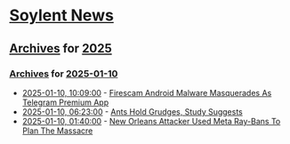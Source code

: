 # [Soylent News](../../../README.md)

## [Archives](../../index.md) for [2025](../index.md)

### [Archives](../../index.md) for [2025-01-10](index.md)

* [2025-01-10, 10:09:00](https://soylentnews.org/article.pl?sid=25/01/09/1353211&from=rss) - [Firescam Android Malware Masquerades As Telegram Premium App ](https://soylentnews.org/article.pl?sid=25/01/09/1353211&from=rss)
* [2025-01-10, 06:23:00](https://soylentnews.org/article.pl?sid=25/01/09/1346256&from=rss) - [Ants Hold Grudges, Study Suggests](https://soylentnews.org/article.pl?sid=25/01/09/1346256&from=rss)
* [2025-01-10, 01:40:00](https://soylentnews.org/article.pl?sid=25/01/09/1341227&from=rss) - [New Orleans Attacker Used Meta Ray-Bans To Plan The Massacre](https://soylentnews.org/article.pl?sid=25/01/09/1341227&from=rss)
